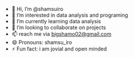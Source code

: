 - 👋 Hi, I’m @shamsuiro
- 👀 I’m interested in data analysis and programing
- 🌱 I’m currently learning data analysis 
- 💞️ I’m looking to collaborate on projects
- 📫 reach me via bigshamo02@gmail.com
- 😄 Pronouns: shamsu_iro
- ⚡ Fun fact: i am jovial and open minded

<!---
shamsuiro/shamsuiro is a ✨ special ✨ repository because its `README.md` (this file) appears on your GitHub profile.
You can click the Preview link to take a look at your changes.
--->
